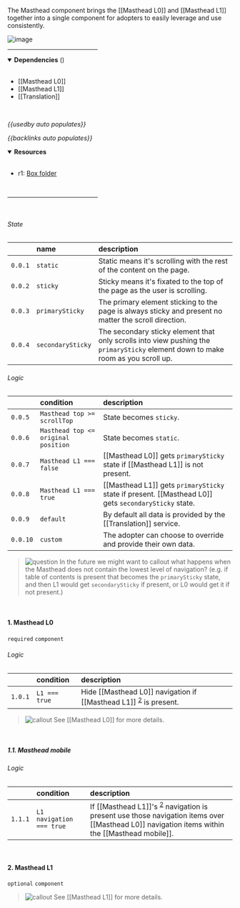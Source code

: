<!-- category start --><!-- category end -->

The Masthead component brings the [[Masthead L0]] and [[Masthead L1]] together into a single component for adopters to easily leverage and use consistently.

![image](https://user-images.githubusercontent.com/3793636/149961186-d7d39a7d-662d-4d2e-98f3-fb952a33a6e5.png)

<hr width="40%" />

<!-- toc start open="true" depthStart="3" depthEnd="5" --><!-- toc end -->

<details open="true">
  <summary><strong>Dependencies</strong> (<!-- dependencyCount start --><!-- dependencyCount end -->)</summary><br />

- [[Masthead L0]]
- [[Masthead L1]]
- [[Translation]]

<br />
</details>

<!-- usedby start -->

_{{usedby auto populates}}_

<!-- usedby end -->

<!-- backlinks start -->

_{{backlinks auto populates}}_

<!-- backlinks end -->

<a name="resources"></a>

<details open="true">
  <summary><strong>Resources</strong></summary><br />

- r1: [Box folder](https://ibm.ent.box.com/folder/126271959517)

<br />
</details>

<hr width="40%" />

<br />

###### State

|         | name              | description                                                                                                                      |
| :------ | :---------------- | :------------------------------------------------------------------------------------------------------------------------------- |
| `0.0.1` | `static`          | Static means it's scrolling with the rest of the content on the page.                                                            |
| `0.0.2` | `sticky`          | Sticky means it's fixated to the top of the page as the user is scrolling.                                                       |
| `0.0.3` | `primarySticky`   | The primary element sticking to the page is always sticky and present no matter the scroll direction.                            |
| `0.0.4` | `secondarySticky` | The secondary sticky element that only scrolls into view pushing the `primarySticky` element down to make room as you scroll up. |

###### Logic

|          | condition                           | description                                                                                          |
| :------- | :---------------------------------- | :--------------------------------------------------------------------------------------------------- |
| `0.0.5`  | `Masthead top >= scrollTop`         | State becomes `sticky`.                                                                              |
| `0.0.6`  | `Masthead top <= original position` | State becomes `static`.                                                                              |
| `0.0.7`  | `Masthead L1 === false`             | [[Masthead L0]] gets `primarySticky` state if [[Masthead L1]] is not present.                        |
| `0.0.8`  | `Masthead L1 === true`              | [[Masthead L1]] gets `primarySticky` state if present. [[Masthead L0]] gets `secondarySticky` state. |
| `0.0.9`  | `default`                           | By default all data is provided by the [[Translation]] service.                                      |
| `0.0.10` | `custom`                            | The adopter can choose to override and provide their own data.                                       |

> ![question](https://user-images.githubusercontent.com/3793636/117874180-493bdb80-b266-11eb-8945-dde0d95431d6.png)
> In the future we might want to callout what happens when the Masthead does not contain the lowest level of navigation? (e.g. if table of contents is present that becomes the `primarySticky` state, and then L1 would get `secondarySticky` if present, or L0 would get it if not present.)

<br />

#### 1. Masthead L0

`required` `component`

###### Logic

|         | condition     | description                                                                                   |
| :------ | :------------ | :-------------------------------------------------------------------------------------------- |
| `1.0.1` | `L1 === true` | Hide [[Masthead L0]] navigation if [[Masthead L1]] <sup>[2](#2-masthead-l1)</sup> is present. |

> ![callout](https://user-images.githubusercontent.com/3793636/117873919-f6faba80-b265-11eb-81a5-039bdcd822e8.png)
> See [[Masthead L0]] for more details.

<br />

##### 1.1. Masthead mobile

###### Logic

|         | condition                | description                                                                                                                                                                |
| :------ | :----------------------- | :------------------------------------------------------------------------------------------------------------------------------------------------------------------------- |
| `1.1.1` | `L1 navigation === true` | If [[Masthead L1]]'s <sup>[2](#2-masthead-l1)</sup> navigation is present use those navigation items over [[Masthead L0]] navigation items within the [[Masthead mobile]]. |

<br />

#### 2. Masthead L1

`optional` `component`

> ![callout](https://user-images.githubusercontent.com/3793636/117873919-f6faba80-b265-11eb-81a5-039bdcd822e8.png)
> See [[Masthead L1]] for more details.
